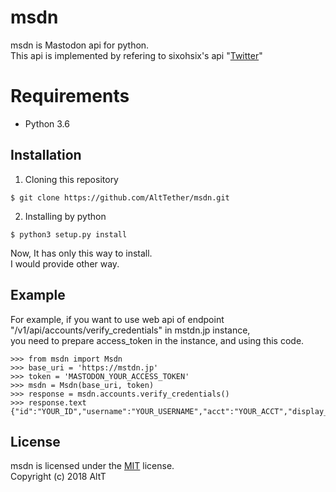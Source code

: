 # msdn
msdn is Mastodon api for python.  
This api is implemented by refering to sixohsix's api "[Twitter](https://github.com/sixohsix/twitter)"  

# Requirements
- Python 3.6

## Installation
1. Cloning this repository
``` {.sourceCode .bash}
$ git clone https://github.com/AltTether/msdn.git
```  

2. Installing by python
``` {.sourceCode .bash}
$ python3 setup.py install
```  

Now, It has only this way to install.  
I would provide other way.  

## Example
For example, if you want to use web api of endpoint "/v1/api/accounts/verify_credentials" in mstdn.jp instance,  
you need to prepare access_token in the instance, and using this code.  

``` {.sourceCode .python}
>>> from msdn import Msdn
>>> base_uri = 'https://mstdn.jp'
>>> token = 'MASTODON_YOUR_ACCESS_TOKEN'
>>> msdn = Msdn(base_uri, token)
>>> response = msdn.accounts.verify_credentials()
>>> response.text
{"id":"YOUR_ID","username":"YOUR_USERNAME","acct":"YOUR_ACCT","display_name":"YOUR_DISPLAY_NAME",...}
```  

## License
msdn is licensed under the [MIT](https://github.com/AltTether/msdn/blob/master/LICENSE) license.  
Copyright (c) 2018 AltT
